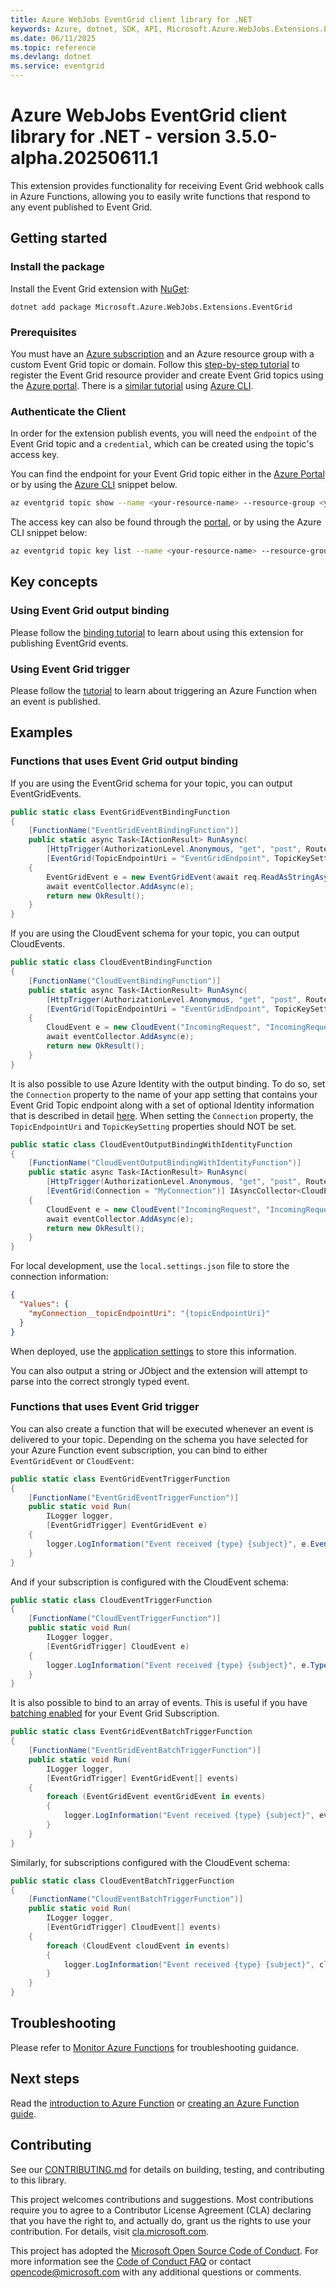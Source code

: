```yaml
---
title: Azure WebJobs EventGrid client library for .NET
keywords: Azure, dotnet, SDK, API, Microsoft.Azure.WebJobs.Extensions.EventGrid, eventgrid
ms.date: 06/11/2025
ms.topic: reference
ms.devlang: dotnet
ms.service: eventgrid
---
```

# Azure WebJobs EventGrid client library for .NET - version 3.5.0-alpha.20250611.1 


This extension provides functionality for receiving Event Grid webhook calls in Azure Functions, allowing you to easily write functions that respond to any event published to Event Grid.

## Getting started

### Install the package

Install the Event Grid extension with [NuGet][nuget]:

```dotnetcli
dotnet add package Microsoft.Azure.WebJobs.Extensions.EventGrid
```

### Prerequisites

You must have an [Azure subscription](https://azure.microsoft.com/free/dotnet/) and an Azure resource group with a custom Event Grid topic or domain. Follow this [step-by-step tutorial](https://learn.microsoft.com/azure/event-grid/custom-event-quickstart-portal) to register the Event Grid resource provider and create Event Grid topics using the [Azure portal](https://portal.azure.com/). There is a [similar tutorial](https://learn.microsoft.com/azure/event-grid/custom-event-quickstart) using [Azure CLI](https://learn.microsoft.com/cli/azure).

### Authenticate the Client

In order for the extension publish events, you will need the `endpoint` of the Event Grid topic and a `credential`, which can be created using the topic's access key.

You can find the endpoint for your Event Grid topic either in the [Azure Portal](https://portal.azure.com/) or by using the [Azure CLI](https://learn.microsoft.com/cli/azure) snippet below.

```bash
az eventgrid topic show --name <your-resource-name> --resource-group <your-resource-group-name> --query "endpoint"
```

The access key can also be found through the [portal](https://learn.microsoft.com/azure/event-grid/get-access-keys), or by using the Azure CLI snippet below:
```bash
az eventgrid topic key list --name <your-resource-name> --resource-group <your-resource-group-name> --query "key1"
```

## Key concepts

### Using Event Grid output binding

Please follow the [binding tutorial](https://learn.microsoft.com/azure/azure-functions/functions-bindings-event-grid-trigger?tabs) to learn about using this extension for publishing EventGrid events.

### Using Event Grid trigger

Please follow the [tutorial](https://learn.microsoft.com/azure/azure-functions/functions-bindings-event-grid-trigger?tabs=csharp) to learn about triggering an Azure Function when an event is published.

## Examples

### Functions that uses Event Grid output binding

If you are using the EventGrid schema for your topic, you can output EventGridEvents.

```C# Snippet:EventGridEventBindingFunction
public static class EventGridEventBindingFunction
{
    [FunctionName("EventGridEventBindingFunction")]
    public static async Task<IActionResult> RunAsync(
        [HttpTrigger(AuthorizationLevel.Anonymous, "get", "post", Route = null)] HttpRequest req,
        [EventGrid(TopicEndpointUri = "EventGridEndpoint", TopicKeySetting = "EventGridKey")] IAsyncCollector<EventGridEvent> eventCollector)
    {
        EventGridEvent e = new EventGridEvent(await req.ReadAsStringAsync(), "IncomingRequest", "IncomingRequest", "1.0.0");
        await eventCollector.AddAsync(e);
        return new OkResult();
    }
}
```

If you are using the CloudEvent schema for your topic, you can output CloudEvents.
```C# Snippet:CloudEventBindingFunction
public static class CloudEventBindingFunction
{
    [FunctionName("CloudEventBindingFunction")]
    public static async Task<IActionResult> RunAsync(
        [HttpTrigger(AuthorizationLevel.Anonymous, "get", "post", Route = null)] HttpRequest req,
        [EventGrid(TopicEndpointUri = "EventGridEndpoint", TopicKeySetting = "EventGridKey")] IAsyncCollector<CloudEvent> eventCollector)
    {
        CloudEvent e = new CloudEvent("IncomingRequest", "IncomingRequest", await req.ReadAsStringAsync());
        await eventCollector.AddAsync(e);
        return new OkResult();
    }
}
```

It is also possible to use Azure Identity with the output binding. To do so, set the `Connection` property to the name of your app setting that contains your Event Grid Topic endpoint along with a set of optional Identity information that is described in detail [here](https://learn.microsoft.com/azure/azure-functions/functions-reference?tabs=blob#configure-an-identity-based-connection). When setting the `Connection` property, the `TopicEndpointUri` and `TopicKeySetting` properties should NOT be set.

```C# Snippet:CloudEventBindingFunctionWithIdentity
public static class CloudEventOutputBindingWithIdentityFunction
{
    [FunctionName("CloudEventOutputBindingWithIdentityFunction")]
    public static async Task<IActionResult> RunAsync(
        [HttpTrigger(AuthorizationLevel.Anonymous, "get", "post", Route = null)] HttpRequest req,
        [EventGrid(Connection = "MyConnection")] IAsyncCollector<CloudEvent> eventCollector)
    {
        CloudEvent e = new CloudEvent("IncomingRequest", "IncomingRequest", await req.ReadAsStringAsync());
        await eventCollector.AddAsync(e);
        return new OkResult();
    }
}
```

For local development, use the `local.settings.json` file to store the connection information:
```json
{
  "Values": {
    "myConnection__topicEndpointUri": "{topicEndpointUri}"
  }
}
```

When deployed, use the [application settings](https://learn.microsoft.com/azure/azure-functions/functions-how-to-use-azure-function-app-settings) to store this information.

You can also output a string or JObject and the extension will attempt to parse into the correct strongly typed event.

### Functions that uses Event Grid trigger
You can also create a function that will be executed whenever an event is delivered to your topic. Depending on the schema you have selected for your Azure Function event subscription, you can bind to either `EventGridEvent` or `CloudEvent`:

```C# Snippet:EventGridEventTriggerFunction
public static class EventGridEventTriggerFunction
{
    [FunctionName("EventGridEventTriggerFunction")]
    public static void Run(
        ILogger logger,
        [EventGridTrigger] EventGridEvent e)
    {
        logger.LogInformation("Event received {type} {subject}", e.EventType, e.Subject);
    }
}
```

And if your subscription is configured with the CloudEvent schema:
```C# Snippet:CloudEventTriggerFunction
public static class CloudEventTriggerFunction
{
    [FunctionName("CloudEventTriggerFunction")]
    public static void Run(
        ILogger logger,
        [EventGridTrigger] CloudEvent e)
    {
        logger.LogInformation("Event received {type} {subject}", e.Type, e.Subject);
    }
}
```

It is also possible to bind to an array of events. This is useful if you have [batching enabled](https://learn.microsoft.com/azure/event-grid/delivery-and-retry#output-batching) for your Event Grid Subscription.

```C# Snippet:EventGridEventBatchTriggerFunction
public static class EventGridEventBatchTriggerFunction
{
    [FunctionName("EventGridEventBatchTriggerFunction")]
    public static void Run(
        ILogger logger,
        [EventGridTrigger] EventGridEvent[] events)
    {
        foreach (EventGridEvent eventGridEvent in events)
        {
            logger.LogInformation("Event received {type} {subject}", eventGridEvent.EventType, eventGridEvent.Subject);
        }
    }
}
```

Similarly, for subscriptions configured with the CloudEvent schema:

```C# Snippet:CloudEventBatchTriggerFunction
public static class CloudEventBatchTriggerFunction
{
    [FunctionName("CloudEventBatchTriggerFunction")]
    public static void Run(
        ILogger logger,
        [EventGridTrigger] CloudEvent[] events)
    {
        foreach (CloudEvent cloudEvent in events)
        {
            logger.LogInformation("Event received {type} {subject}", cloudEvent.Type, cloudEvent.Subject);
        }
    }
}
```

## Troubleshooting

Please refer to [Monitor Azure Functions](https://learn.microsoft.com/azure/azure-functions/functions-monitoring) for troubleshooting guidance.

## Next steps

Read the [introduction to Azure Function](https://learn.microsoft.com/azure/azure-functions/functions-overview) or [creating an Azure Function guide](https://learn.microsoft.com/azure/azure-functions/functions-create-first-azure-function).

## Contributing

See our [CONTRIBUTING.md][contrib] for details on building,
testing, and contributing to this library.

This project welcomes contributions and suggestions.  Most contributions require
you to agree to a Contributor License Agreement (CLA) declaring that you have
the right to, and actually do, grant us the rights to use your contribution. For
details, visit [cla.microsoft.com][cla].

This project has adopted the [Microsoft Open Source Code of Conduct][coc].
For more information see the [Code of Conduct FAQ][coc_faq]
or contact [opencode@microsoft.com][coc_contact] with any
additional questions or comments.

<!-- LINKS -->
[source]: https://github.com/Azure/azure-sdk-for-net/tree/main/sdk/search/Microsoft.Azure.WebJobs.Extensions.EventGrid/src
[package]: https://www.nuget.org/packages/Microsoft.Azure.WebJobs.Extensions.EventGrid/
[docs]: https://learn.microsoft.com/dotnet/api/Microsoft.Azure.WebJobs.Extensions.EventGrid
[nuget]: https://www.nuget.org/

[contrib]: https://github.com/Azure/azure-sdk-for-net/tree/main/CONTRIBUTING.md
[cla]: https://cla.microsoft.com
[coc]: https://opensource.microsoft.com/codeofconduct/
[coc_faq]: https://opensource.microsoft.com/codeofconduct/faq/
[coc_contact]: mailto:opencode@microsoft.com

